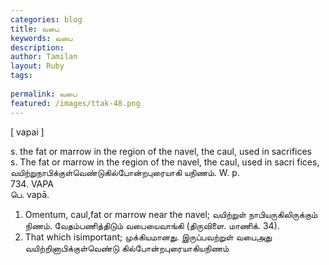 ```yaml
---
categories: blog
title: வபை
keywords: வபை
description: 
author: Tamilan
layout: Ruby
tags: 
 
permalink: வபை
featured: /images/ttak-48.png
---
```

  
[ vapai ]  
  
s. the fat or marrow in the region of the navel, the caul, used in sacrifices  
s. The fat or marrow in the region of the navel, the caul, used in sacri fices, வயிற்றுநாபிக்குள்வெண்டுகில்போன்றபுரையாகி யநிணம். W. p.   
734. VAPA  
பெ. vapā.   
1. Omentum, caul,fat or marrow near the navel; வயிற்றுள் நாபியருகிலிருக்கும் நிணம். வேதம்பணித்திடும் வபையைவாங்கி (திருவிளை. மாணிக். 34).   
2. That which isimportant; முக்கியமானது. இருப்பவற்றுள் வபைஅது  
வயிற்றினாபிக்குள்வெண்டு கில்போன்றபுரையாகியநிணம்